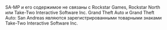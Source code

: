 SA-MP и его содержимое не связаны с Rockstar Games, Rockstar North или Take-Two Interactive Software Inc.
Grand Theft Auto и Grand Theft Auto: San Andreas являются зарегистрированными товарными знаками Take-Two Interactive Software Inc.
